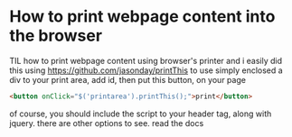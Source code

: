 # How to print webpage content into the browser

TIL how to print webpage content using browser's printer and i easily did this using https://github.com/jasonday/printThis
to use simply enclosed a div to your print area, add id, then put this button, on your page

```HTML
<button onClick="$('printarea').printThis();">print</button>
```

of course, you should include the script to your header tag, along with jquery. there are other options to see. read the docs
